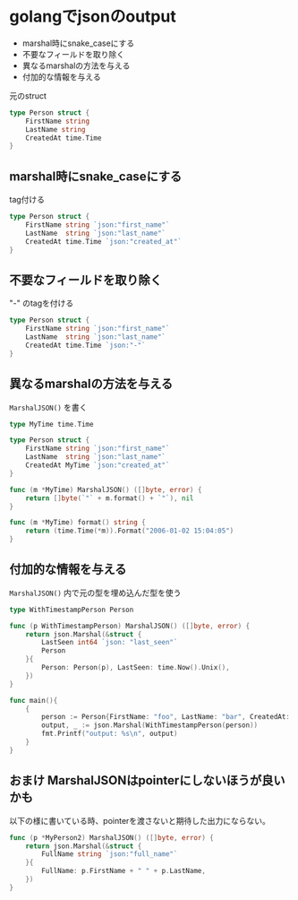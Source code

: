 # golangでjsonのoutput

- marshal時にsnake_caseにする
- 不要なフィールドを取り除く
- 異なるmarshalの方法を与える
- 付加的な情報を与える

元のstruct

```go
type Person struct {
	FirstName string
	LastName string
	CreatedAt time.Time
}
```

## marshal時にsnake_caseにする

tag付ける

```go
type Person struct {
	FirstName string `json:"first_name"`
	LastName  string `json:"last_name"`
	CreatedAt time.Time `json:"created_at"`
}
```

## 不要なフィールドを取り除く

"-" のtagを付ける

```go
type Person struct {
	FirstName string `json:"first_name"`
	LastName  string `json:"last_name"`
	CreatedAt time.Time `json:"-"`
}
```

## 異なるmarshalの方法を与える


`MarshalJSON()` を書く

```go
type MyTime time.Time

type Person struct {
	FirstName string `json:"first_name"`
	LastName  string `json:"last_name"`
	CreatedAt MyTime `json:"created_at"`
}

func (m *MyTime) MarshalJSON() ([]byte, error) {
	return []byte(`"` + m.format() + `"`), nil
}

func (m *MyTime) format() string {
	return (time.Time(*m)).Format("2006-01-02 15:04:05")
}
```

## 付加的な情報を与える

`MarshalJSON()` 内で元の型を埋め込んだ型を使う

```go
type WithTimestampPerson Person

func (p WithTimestampPerson) MarshalJSON() ([]byte, error) {
	return json.Marshal(&struct {
        LastSeen int64 `json: "last_seen"`
        Person
	}{
        Person: Person(p), LastSeen: time.Now().Unix(),
	})
}

func main(){
	{
		person := Person{FirstName: "foo", LastName: "bar", CreatedAt: time.Now()}
		output, _ := json.Marshal(WithTimestampPerson(person))
		fmt.Printf("output: %s\n", output)
	}
}
```

## おまけ MarshalJSONはpointerにしないほうが良いかも

以下の様に書いている時、pointerを渡さないと期待した出力にならない。

```go
func (p *MyPerson2) MarshalJSON() ([]byte, error) {
	return json.Marshal(&struct {
		FullName string `json:"full_name"`
	}{
		FullName: p.FirstName + " " + p.LastName,
	})
}
```

